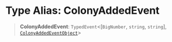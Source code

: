 # Type Alias: ColonyAddedEvent

> **ColonyAddedEvent**: `TypedEvent`\<\[`BigNumber`, `string`, `string`\], [`ColonyAddedEventObject`](../interfaces/ColonyAddedEventObject.md)\>
